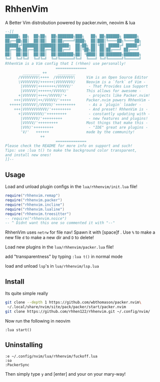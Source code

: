 # RhhenVim
A Better Vim distrobution powered by packer.nvim, neovim & lua

```lua
--[[
██████╗ ██╗  ██╗██╗  ██╗███████╗███╗   ██╗ ██╗██████╗ ██████╗
██╔══██╗██║  ██║██║  ██║██╔════╝████╗  ██║███║╚════██╗╚════██╗
██████╔╝███████║███████║█████╗  ██╔██╗ ██║╚██║ █████╔╝ █████╔╝
██╔══██╗██╔══██║██╔══██║██╔══╝  ██║╚██╗██║ ██║██╔═══╝ ██╔═══╝
██║  ██║██║  ██║██║  ██║███████╗██║ ╚████║ ██║███████╗███████╗
╚═╝  ╚═╝╚═╝  ╚═╝╚═╝  ╚═╝╚══════╝╚═╝  ╚═══╝ ╚═╝╚══════╝╚══════╝
RhhenVim is a Vim config that I (rhhen) use personally!
                       ==============
        ________ ++     ________
      /VVVVVVVV\++++  /VVVVVVVV\     Vim is an Open Source Editor
      \VVVVVVVV/++++++\VVVVVVVV/     Neovim is a `fork` of Vim -
       |VVVVVV|++++++++/VVVVV/'       - That Provides Lua Support
       |VVVVVV|++++++/VVVVV/'        This allows for awesome -
      +|VVVVVV|++++/VVVVV/'+          - projects like Packer.nvim!
    +++|VVVVVV|++/VVVVV/'+++++       Packer.nvim powers RhhenVim -
  +++++|VVVVVV|/VVVVV/'+++++++++      - As a `plugin` loader -
    +++|VVVVVVVVVVV/'+++++++++        - And preset! RhhenVim is -
      +|VVVVVVVVV/'+++++++++          - constantly updating with -
       |VVVVVVV/'+++++++++            - new features and plugins!
       |VVVVV/'+++++++++             Most things that make this -
       |VVV/'+++++++++                - "IDE" great are plugins -
       'V/'   ++++++                 made by the community!
                ++
                       ==============
Please check the README for more info on support and such!
Tips: use :lua t() to make the background color transparent,
and install new ones!
]]--
```

## Usage

Load and unload plugin configs in the `lua/rhhenvim/init.lua` file!
```lua
require("rhhenvim.remap")
require("rhhenvim.packer")
require("rhhenvim.incline")
require("rhhenvim.lualine")
require("rhhenvim.treesitter")
-- require("rhhenvim.noice")
-- ^ Didnt want this one so commented it with "--"
```

RhhenVim uses `netrw` for file nav! Spawn it with [space]f .
Use `%` to make a new file `d` to make a new dir and `D` to delete!

Load new plugins in the `lua/rhhenvim/packer.lua` file!

add "transparentness" by typing `:lua t()` in normal mode

load and unload `lsp`'s in `lua/rhhenvim/lsp.lua`

## Install

Its quite simple really
```bash
git clone --depth 1 https://github.com/wbthomason/packer.nvim\
 ~/.local/share/nvim/site/pack/packer/start/packer.nvim
git clone https://github.com/rhhen122/rhhenvim.git ~/.config/nvim/
```

Now run the following in neovim
```vim
:lua start()
```

## Uninstalling

```vim
:e ~/.config/nvim/lua/rhhenvim/fuckoff.lua
:so
:PackerSync
```

Then simply type `y` and [enter] and your on your mary-way!
